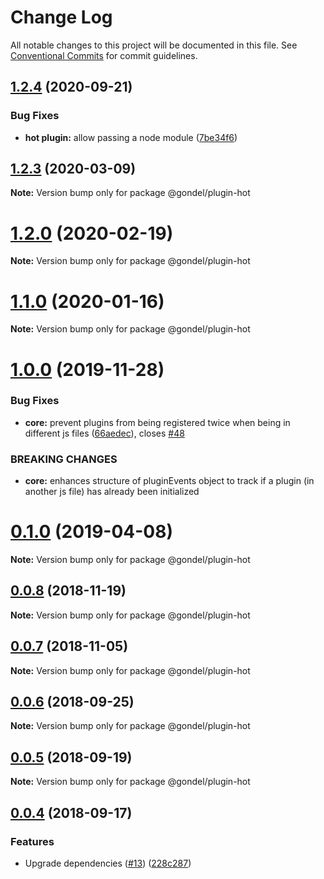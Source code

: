 # Change Log

All notable changes to this project will be documented in this file.
See [Conventional Commits](https://conventionalcommits.org) for commit guidelines.

## [1.2.4](https://github.com/namics/gondel/compare/v1.2.3...v1.2.4) (2020-09-21)


### Bug Fixes

* **hot plugin:** allow passing a node module ([7be34f6](https://github.com/namics/gondel/commit/7be34f699fb4ae5dc88b530171714c3630aea8ee))





## [1.2.3](https://github.com/namics/gondel/compare/v1.2.2...v1.2.3) (2020-03-09)

**Note:** Version bump only for package @gondel/plugin-hot





# [1.2.0](https://github.com/namics/gondel/compare/v1.1.2...v1.2.0) (2020-02-19)

**Note:** Version bump only for package @gondel/plugin-hot





# [1.1.0](https://github.com/namics/gondel/compare/v1.0.0...v1.1.0) (2020-01-16)

**Note:** Version bump only for package @gondel/plugin-hot





# [1.0.0](https://github.com/namics/gondel/compare/v0.1.0...v1.0.0) (2019-11-28)


### Bug Fixes

* **core:** prevent plugins from being registered twice when being in different js files ([66aedec](https://github.com/namics/gondel/commit/66aedec)), closes [#48](https://github.com/namics/gondel/issues/48)


### BREAKING CHANGES

* **core:** enhances structure of pluginEvents object to track if a plugin (in another js file) has already been initialized





# [0.1.0](https://github.com/namics/gondel/compare/v0.0.8...v0.1.0) (2019-04-08)

**Note:** Version bump only for package @gondel/plugin-hot





## [0.0.8](https://github.com/namics/gondel/compare/v0.0.7...v0.0.8) (2018-11-19)

**Note:** Version bump only for package @gondel/plugin-hot





## [0.0.7](https://github.com/namics/gondel/compare/v0.0.6...v0.0.7) (2018-11-05)

**Note:** Version bump only for package @gondel/plugin-hot





<a name="0.0.6"></a>
## [0.0.6](https://github.com/namics/gondel/compare/v0.0.5...v0.0.6) (2018-09-25)

**Note:** Version bump only for package @gondel/plugin-hot





<a name="0.0.5"></a>
## [0.0.5](https://github.com/namics/gondel/compare/v0.0.4...v0.0.5) (2018-09-19)

**Note:** Version bump only for package @gondel/plugin-hot





<a name="0.0.4"></a>
## [0.0.4](https://github.com/namics/gondel/compare/v0.0.1...v0.0.4) (2018-09-17)


### Features

* Upgrade dependencies ([#13](https://github.com/namics/gondel/issues/13)) ([228c287](https://github.com/namics/gondel/commit/228c287))
